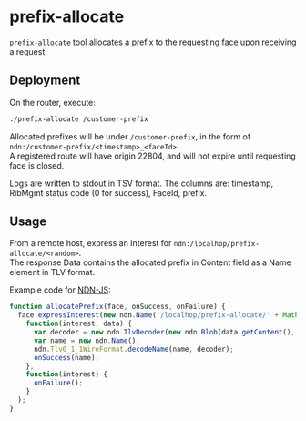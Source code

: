# prefix-allocate

`prefix-allocate` tool allocates a prefix to the requesting face upon receiving a request.

## Deployment

On the router, execute:

```bash
./prefix-allocate /customer-prefix
```

Allocated prefixes will be under `/customer-prefix`, in the form of `ndn:/customer-prefix/<timestamp>_<faceId>`.  
A registered route will have origin 22804, and will not expire until requesting face is closed.

Logs are written to stdout in TSV format.
The columns are: timestamp, RibMgmt status code (0 for success), FaceId, prefix.

## Usage

From a remote host, express an Interest for `ndn:/localhop/prefix-allocate/<random>`.  
The response Data contains the allocated prefix in Content field as a Name element in TLV format.

Example code for [NDN-JS](https://github.com/named-data/ndn-js):

```js
function allocatePrefix(face, onSuccess, onFailure) {
  face.expressInterest(new ndn.Name('/localhop/prefix-allocate/' + Math.random()),
    function(interest, data) {
      var decoder = new ndn.TlvDecoder(new ndn.Blob(data.getContent(), true).buf());
      var name = new ndn.Name();
      ndn.Tlv0_1_1WireFormat.decodeName(name, decoder);
      onSuccess(name);
    },
    function(interest) {
      onFailure();
    }
  );
}
```
